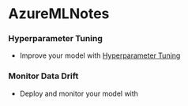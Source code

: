 # AzureMLNotes

### Hyperparameter Tuning
- Improve your model with [Hyperparameter Tuning](https://github.com/Blackbeard090/AzureMLNotes/tree/main/Hyperparameter%20Tuning)

### Monitor Data Drift
- Deploy and monitor your model with 

